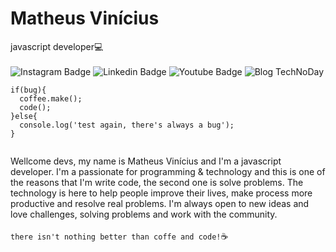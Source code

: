 # Matheus Vinícius

javascript developer:computer:
<br><br>
![Instagram Badge](https://img.shields.io/badge/-Instagram-orange?style=flat-square&logo=Instagram&logoColor=white&link=https://www.instagram.com/matheusgoes.dev/)
![Linkedin Badge](https://img.shields.io/badge/-Linkedin-orange?style=flat-square&logo=Linkedin&logoColor=white&link=https://www.linkedin.com/in/matheusvmg/)
![Youtube Badge](https://img.shields.io/badge/-Youtube-orange?style=flat-square&logo=Youtube&logoColor=white&link=https://www.youtube.com/channel/UCEtvDgD-imAdwyLH3x6oIuw?view_as=subscriber)
![Blog TechNoDay](https://img.shields.io/badge/-BlogTechNoDay-orange?style=flat-square&logo=BlogTechNoDay&logoColor=white&link=https://matheusvmg.github.io/technoday/)

```
if(bug){
  coffee.make();
  code();
}else{
  console.log('test again, there's always a bug');
}
  
```

Wellcome devs, my name is Matheus Vinícius and I'm a javascript developer. I'm a passionate for programming & technology and this is one of the reasons that I'm write code, the second one is solve problems. The technology is here to help people improve their lives, make process more productive and resolve real problems.
I'm always open to new ideas and love challenges, solving problems and work with the community.
<br><br>
`there isn't nothing better than coffe and code!`:coffee:
